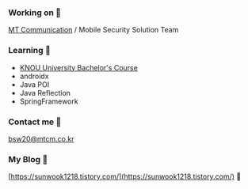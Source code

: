 ### Working on 💼
[MT Communication](http://www.mtcm.co.kr/) / Mobile Security Solution Team

### Learning 🌱
- [KNOU University Bachelor's Course](https://github.com/sunwook1218/KNOU)
- androidx
- Java POI
- Java Reflection
- SpringFramework

### Contact me 📨
bsw20@mtcm.co.kr

### My Blog 📑
[https://sunwook1218.tistory.com/](https://sunwook1218.tistory.com/) 🌻
